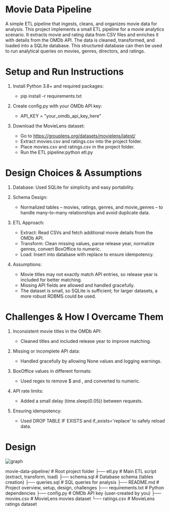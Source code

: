 # Movie Data Pipeline

 A simple ETL pipeline that ingests, cleans, and organizes movie data for analysis.
 This project implements a small ETL pipeline for a movie analytics scenario.
 It extracts movie and rating data from CSV files and enriches it with details from the OMDb API.
 The data is cleaned, transformed, and loaded into a SQLite database.
 This structured database can then be used to run analytical queries on movies, genres, directors, and ratings.


# Setup and Run Instructions

1. Install Python 3.8+ and required packages:
   * pip install -r requirements.txt

2. Create config.py with your OMDb API key:
   * API_KEY = "your_omdb_api_key_here"

3. Download the MovieLens dataset:
   * Go to https://grouplens.org/datasets/movielens/latest/
   * Extract movies.csv and ratings.csv into the project folder.
   * Place movies.csv and ratings.csv in the project folder.
   * Run the ETL pipeline:python etl.py

# Design Choices & Assumptions

1. Database: Used SQLite for simplicity and easy portability.

2. Schema Design: 
   * Normalized tables – movies, ratings, genres, and movie_genres – to handle many-to-many relationships and avoid duplicate data.

3. ETL Approach:
   * Extract: Read CSVs and fetch additional movie details from the OMDb API.
   * Transform: Clean missing values, parse release year, normalize genres, convert BoxOffice to numeric.
   * Load: Insert into database with replace to ensure idempotency.

4. Assumptions:
   * Movie titles may not exactly match API entries, so release year is included for better matching.
   * Missing API fields are allowed and handled gracefully.
   * The dataset is small, so SQLite is sufficient; for larger datasets, a more robust RDBMS could be used.

# Challenges & How I Overcame Them
1. Inconsistent movie titles in the OMDb API: 
   * Cleaned titles and included release year to improve matching.

2. Missing or incomplete API data: 
   * Handled gracefully by allowing None values and logging warnings.

3. BoxOffice values in different formats: 
   * Used regex to remove $ and , and converted to numeric.

4. API rate limits: 
   * Added a small delay (time.sleep(0.05)) between requests.

5. Ensuring idempotency: 
   * Used DROP TABLE IF EXISTS and if_exists='replace' to safely reload data.  

# Design
![graph](graphdata.jpg)

movie-data-pipeline/           # Root project folder
├── etl.py                     # Main ETL script (extract, transform, load)
├── schema.sql                  # Database schema (tables creation)
├── queries.sql                 # SQL queries for analysis
├── README.md                   # Project overview, setup, design, challenges
├── requirements.txt            # Python dependencies
├── config.py                   # OMDb API key (user-created by you)
├── movies.csv                  # MovieLens movies dataset
└── ratings.csv                 # MovieLens ratings dataset  

